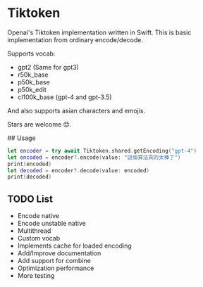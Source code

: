 # Tiktoken

Openai's Tiktoken implementation written in Swift. This is basic implementation from ordinary encode/decode.

Supports vocab:
- gpt2 (Same for gpt3)
- r50k_base
- p50k_base
- p50k_edit
- cl100k_base (gpt-4 and gpt-3.5)

And also supports asian characters and emojis.

Stars are welcome 😊.

## Usage

```swift
let encoder = try await Tiktoken.shared.getEncoding("gpt-4")
let encoded = encoder?.encode(value: "這個算法真的太棒了")
print(encoded)
let decoded = encoder?.decode(value: encoded)
print(decoded)
```

## TODO List

- Encode native
- Encode unstable native
- Multithread
- Custom vocab
- Implements cache for loaded encoding
- Add/Improve documentation
- Add support for combine
- Optimization performance
- More testing
